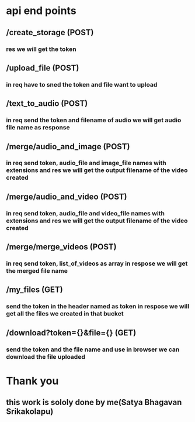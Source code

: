 # api end points

## /create_storage (POST)

### res we will get the token

## /upload_file (POST)

### in req have to sned the token and file want to upload

## /text_to_audio (POST)

### in req send the token and filename of audio we will get audio file name as response

## /merge/audio_and_image (POST)

### in req send token, audio_file and image_file names with extensions and res we will get the output filename of the video created

## /merge/audio_and_video (POST)

### in req send token, audio_file and video_file names with extensions and res we will get the output filename of the video created

## /merge/merge_videos (POST)

### in req send token, list_of_videos as array in respose we will get the merged file name

## /my_files (GET)

### send the token in the header named as token in respose we will get all the files we created in that bucket

## /download?token={}&file={} (GET)

### send the token and the file name and use in browser we can download the file uploaded

# Thank you

## this work is sololy done by me(Satya Bhagavan Srikakolapu)
